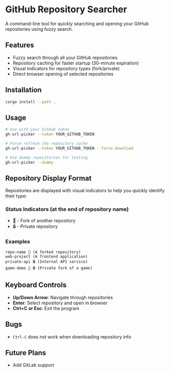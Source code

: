 # GitHub Repository Searcher

A command-line tool for quickly searching and opening your GitHub repositories using fuzzy search.

## Features

- Fuzzy search through all your GitHub repositories
- Repository caching for faster startup (30-minute expiration)
- Visual indicators for repository types (fork/private)
- Direct browser opening of selected repositories

## Installation

```bash
cargo install --path .
```

## Usage

```bash
# Use with your GitHub token
gh-url-picker --token YOUR_GITHUB_TOKEN

# Force refresh the repository cache
gh-url-picker --token YOUR_GITHUB_TOKEN --force-download

# Use dummy repositories for testing
gh-url-picker --dummy
```

## Repository Display Format

Repositories are displayed with visual indicators to help you quickly identify their type:

### Status Indicators (at the end of repository name)

- 🍴 - Fork of another repository
- 🔒 - Private repository

### Examples

```
repo-name 🍴 (A forked repository)
web-project (A frontend application)
private-api 🔒 (Internal API service)
game-demo 🍴 🔒 (Private fork of a game)
```

## Keyboard Controls

- **Up/Down Arrow**: Navigate through repositories
- **Enter**: Select repository and open in browser
- **Ctrl+C or Esc**: Exit the program

## Bugs

- `Ctrl-C` does not work when downloading repository info

## Future Plans

- Add GitLab support